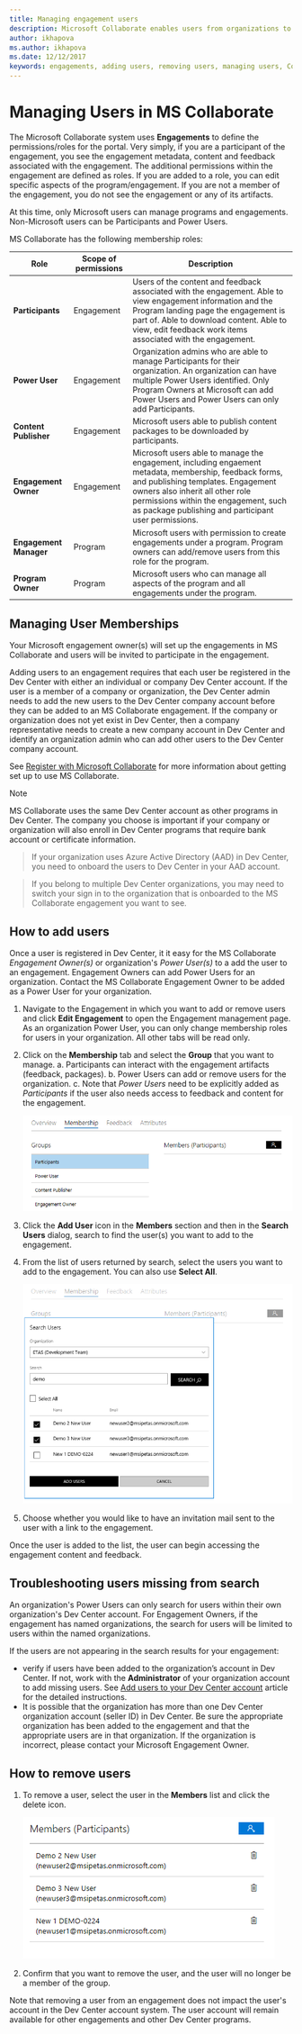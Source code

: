 ```yaml
---
title: Managing engagement users
description: Microsoft Collaborate enables users from organizations to control the adding/removing of users for the organization.  During onboarding, Engagement Owners can assign individuals from an organization Power User permissions.  Power Users can only manage their own organization’s users. 
author: ikhapova
ms.author: ikhapova
ms.date: 12/12/2017
keywords: engagements, adding users, removing users, managing users, Collaborate security, Collaborate permissions, Microsoft Connect, SysDev Bug, Dev Center bugs
---
```


# Managing Users in MS Collaborate

The Microsoft Collaborate system uses **Engagements** to define the permissions/roles for the portal.  Very simply, if you are a participant of the engagement, you see the engagement metadata, content and feedback associated with the engagement.  The additional permissions within the engagement are defined as roles.  If you are added to a role, you can edit specific aspects of the program/engagement.  If you are not a member of the engagement, you do not see the engagement or any of its artifacts.

At this time, only Microsoft users can manage programs and engagements.  Non-Microsoft users can be Participants and Power Users.

MS Collaborate has the following membership roles:

Role | Scope of permissions | Description
---------------- | ------------------- | ---------------------------------
**Participants** | Engagement | Users of the content and feedback associated with the engagement. Able to view engagement information and the Program landing page the engagement is part of.  Able to download content.  Able to view, edit feedback work items associated with the engagement.
**Power User** | Engagement | Organization admins who are able to manage Participants for their organization.  An organization can have multiple Power Users identified.  Only Program Owners at Microsoft can add Power Users and Power Users can only add Participants.
**Content Publisher** | Engagement | Microsoft users able to publish content packages to be downloaded by participants.  
**Engagement Owner** | Engagement | Microsoft users able to manage the engagement, including engaement metadata, membership, feedback forms, and publishing templates.  Engagement owners also inherit all other role permissions within the engagement, such as package publishing and participant user permissions.  
**Engagement Manager** | Program  | Microsoft users with permission to create engagements under a program.  Program owners can add/remove users from this role for the program.
**Program Owner** | Program | Microsoft users who can manage all aspects of the program and all engagements under the program.  


## Managing User Memberships

Your Microsoft engagement owner(s) will set up the engagements in MS Collaborate and users will be invited to participate in the engagement.

Adding users to an engagement requires that each user be registered in the Dev Center with either an individual or company Dev Center account.  If the user is a member of a company or organization, the Dev Center admin needs to add the new users to the Dev Center company account before they can be added to an MS Collaborate engagement. If the company or organization does not yet exist in Dev Center, then a company representative needs to create a new company account in Dev Center and identify an organization admin who can add other users to the Dev Center company account.  

See [Register with Microsoft Collaborate](registration.md) for more information about getting set up to use MS Collaborate.

> [!NOTE]
> MS Collaborate uses the same Dev Center account as other programs in Dev Center.  The company you choose is important if your company or organization will also enroll in Dev Center programs that require bank account or certificate information.  

> If your organization uses Azure Active Directory (AAD) in Dev Center, you need to onboard the users to Dev Center in your AAD account.

> If you belong to multiple Dev Center organizations, you may need to switch your sign in to the organization that is onboarded to the MS Collaborate engagement you want to see.

## How to add users

Once a user is registered in Dev Center, it it easy for the MS Collaborate *Engagement Owner(s)* or organization's *Power User(s)* to a add the user to an engagement.  Engagement Owners can add Power Users for an organization.  Contact the MS Collaborate Engagement Owner to be added as a Power User for your organization.

1. Navigate to the Engagement in which you want to add or remove users and click **Edit Engagement** to open the Engagement management page. As an organization Power User, you can only change membership roles for users in your organization.  All other tabs will be read only.

2. Click on the **Membership** tab and select the **Group** that you want to manage.
	a. Participants can interact with the engagement artifacts (feedback, packages).
	b. Power Users can add or remove users for the organization.
	c. Note that *Power Users* need to be explicitly added as *Participants* if the user also needs access to feedback and content for the engagement.

	![Select a Group](images/Membership-tab.PNG)

3.	Click the **Add User** icon in the **Members** section and then in the **Search Users** dialog, search to find the user(s) you want to add to the engagement.

4. From the list of users returned by search, select the users you want to add to the engagement. You can also use **Select All**.

	![Add a User](images/add-a-user.PNG)

5. Choose whether you would like to have an invitation mail sent to the user with a link to the engagement.

Once the user is added to the list, the user can begin accessing the engagement content and feedback.

## Troubleshooting users missing from search

An organization's Power Users can only search for users within their own organization's Dev Center account.  For Engagement Owners, if the engagement has named organizations, the search for users will be limited to users within the named organizations.

If the users are not appearing in the search results for your engagement:
- verify if users have been added to the organization’s account in Dev Center. If not, work with the **Administrator** of your organization account to add missing users. See [Add users to your Dev Center account](https://docs.microsoft.com/en-us/windows/uwp/publish/add-users-groups-and-azure-ad-applications#add-users-to-your-dev-center-account) article for the detailed instructions.
- It is possible that the organization has more than one Dev Center organization account (seller ID) in Dev Center.  Be sure the appropriate organization has been added to the engagement and that the appropriate users are in that organization.  If the organization is incorrect, please contact your Microsoft Engagement Owner.
	
## How to remove users

1.	To remove a user, select the user in the **Members** list and click the delete icon.
 
	![Remove a User](images/remove-a-user.png)

2.	Confirm that you want to remove the user, and the user will no longer be a member of the group.

Note that removing a user from an engagement does not impact the user's account in the Dev Center account system.  The user account will remain available for other engagements and other Dev Center programs.
